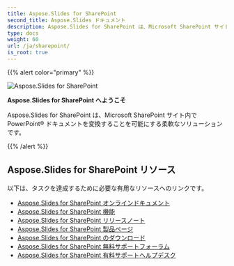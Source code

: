 ```yaml
---
title: Aspose.Slides for SharePoint
second_title: Aspose.Slides ドキュメント
description: Aspose.Slides for SharePoint は、Microsoft SharePoint サイト内で PowerPoint® ドキュメントを変換することを可能にする柔軟なソリューションです。
type: docs
weight: 60
url: /ja/sharepoint/
is_root: true
---
```


{{% alert color="primary" %}}

![Aspose.Slides for SharePoint](home_1.png)

**Aspose.Slides for SharePoint へようこそ**

Aspose.Slides for SharePoint は、Microsoft SharePoint サイト内で PowerPoint® ドキュメントを変換することを可能にする柔軟なソリューションです。

{{% /alert %}}

## **Aspose.Slides for SharePoint リソース**

以下は、タスクを達成するために必要な有用なリソースへのリンクです。

- [Aspose.Slides for SharePoint オンラインドキュメント](/slides/ja/sharepoint/)
- [Aspose.Slides for SharePoint 機能](/slides/ja/sharepoint/features/)
- [Aspose.Slides for SharePoint リリースノート](https://releases.aspose.com/slides/sharepoint/release-notes/)
- [Aspose.Slides for SharePoint 製品ページ](https://products.aspose.com/slides/sharepoint/)
- [Aspose.Slides for SharePoint のダウンロード](https://releases.aspose.com/slides/sharepoint/)
- [Aspose.Slides for SharePoint 無料サポートフォーラム](https://forum.aspose.com/c/slides/11)
- [Aspose.Slides for SharePoint 有料サポートヘルプデスク](https://helpdesk.aspose.com/)
